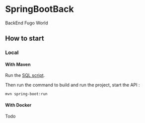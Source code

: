 # SpringBootBack
BackEnd Fugo World

## How to start 

### Local 

#### With Maven

Run the [SQL script](/backend/documentation/INIT_BDD.sql).

Then run the command to build and run the project, start the API :
```
mvn spring-boot:run
```

#### With Docker

Todo
